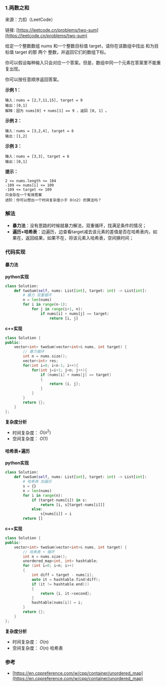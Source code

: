  ### 1.两数之和

来源：力扣（LeetCode）

链接: [https://leetcode.cn/problems/two-sum](https://leetcode.cn/problems/two-sum)



给定一个整数数组 nums 和一个整数目标值 target，请你在该数组中找出 和为目标值 target  的那 两个 整数，并返回它们的数组下标。

你可以假设每种输入只会对应一个答案。但是，数组中同一个元素在答案里不能重复出现。

你可以按任意顺序返回答案。

 

**示例 1：**
```
输入：nums = [2,7,11,15], target = 9
输出：[0,1]
解释：因为 nums[0] + nums[1] == 9 ，返回 [0, 1] 。
```

**示例 2：**
```
输入：nums = [3,2,4], target = 6
输出：[1,2]
```

**示例 3：**
```
输入：nums = [3,3], target = 6
输出：[0,1]
```

**提示：**
```
2 <= nums.length <= 104
-109 <= nums[i] <= 109
-109 <= target <= 109
只会存在一个有效答案
进阶：你可以想出一个时间复杂度小于 O(n2) 的算法吗？
```





### 解法
* **暴力法**：没有思路的时候就暴力解法，双重循环，找满足条件的情况；
* **遍历+哈希表**：边遍历，边查看target减去该元素的差值是否在哈希表内，如果在，返回结果，如果不在，将该元素入哈希表，空间换时间；



### 代码实现
####  暴力法

**python实现**

```python
class Solution:
    def twoSum(self, nums: List[int], target: int) -> List[int]:
        # 暴力 双重循环
        n = len(nums)
        for i in range(n-1):
            for j in range(i+1, n):
                if nums[i] + nums[j] == target:
                    return [i, j]
```



**c++实现**

```cpp
class Solution {
public:
    vector<int> twoSum(vector<int>& nums, int target) {
        // 暴力循环
        int n = nums.size();
        vector<int> res;
        for(int i=0; i<n-1; i++){
            for(int j=i+1; j<n; j++){
                if (nums[i] + nums[j] == target)
                {
                    return {i, j};
                }
            }
        }
        return {};
    }
};
```
**复杂度分析**

* 时间复杂度： $O(n^2)$  
* 空间复杂度： $O(1)$  

#### 哈希表+遍历
**python实现**

```python
class Solution:
    def twoSum(self, nums: List[int], target: int) -> List[int]:
        # 哈希表 加遍历
        s = {}
        n = len(nums)
        for i in range(n):
            if (target-nums[i]) in s:
                return [i, s[target-nums[i]]]
            else:
                s[nums[i]] = i
        return []
```

**c++实现**
```cpp
class Solution {
public:
    vector<int> twoSum(vector<int>& nums, int target) {
        // 哈希表 + 循环
        int n = nums.size();
        unordered_map<int, int> hashtable;
        for (int i=0; i<n; i++)
        {
            int diff = target - nums[i];
            auto it = hashtable.find(diff);
            if (it != hashtable.end())
            {
                return {i, it->second};
            }
            hashtable[nums[i]] = i;
        }
        return {};
    }
};
```

**复杂度分析**

* 时间复杂度： $O(n)$  
* 空间复杂度： $O(n)$   哈希表

### 参考
* [https://en.cppreference.com/w/cpp/container/unordered_map](https://en.cppreference.com/w/cpp/container/unordered_map)